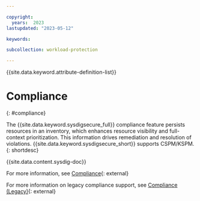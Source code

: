 ```yaml
---

copyright:
  years:  2023
lastupdated: "2023-05-12"

keywords:

subcollection: workload-protection

---
```


{{site.data.keyword.attribute-definition-list}}

# Compliance
{: #compliance}

The {{site.data.keyword.sysdigsecure_full}} compliance feature persists resources in an inventory, which enhances resource visibility and full-context prioritization. This information drives remediation and resolution of violations. {{site.data.keyword.sysdigsecure_short}} supports CSPM/KSPM.
{: shortdesc}

{{site.data.content.sysdig-doc}}

For more information, see [Compliance](https://docs.sysdig.com/en/docs/sysdig-secure/posture/compliance/){: external}

For more information on legacy compliance support, see [Compliance (Legacy)](https://docs.sysdig.com/en/docs/sysdig-secure/posture/compliance/legacy-versions/compliance-legacy/){: external}
